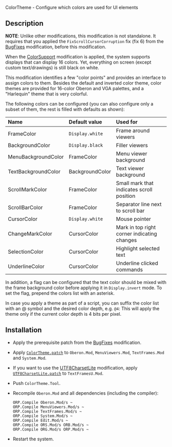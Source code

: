 ColorTheme - Configure which colors are used for UI elements

Description
-----------

**NOTE**: Unlike other modifications, this modification is not standalone. It requires that
you applied the `FixScrollCursorCorruption` fix (fix 6) from the [BugFixes](../BugFixes/README.md)
modification, before this modification.

When the [ColorSupport](../ColorSupport/README.md) modification is applied, the system supports
displays that can display 16 colors. Yet, everything on screen (except custom text/drawings)
is still black on white.

This modification identifies a few "color points" and provides an interface to assign colors
to them. Besides the default and inverted color theme, color themes are provided for 16-color
Oberon and VGA palettes, and a "Harlequin" theme that is very colorful.

The following colors can be configured (you can also configure only a subset of them, the
rest is filled with defaults as shown):

| Name                | Default value   | Used for                                    |
|:------------------- |:--------------- |:------------------------------------------- |
| FrameColor          | `Display.white` | Frame around viewers                        |
| BackgroundColor     | `Display.black` | Filler viewers                              |
| MenuBackgroundColor | FrameColor      | Menu viewer background                      |
| TextBackgroundColor | BackgroundColor | Text viewer background                      |
| ScrollMarkColor     | FrameColor      | Small mark that indicates scroll position   |
| ScrollBarColor      | FrameColor      | Separator line next to scroll bar           |
| CursorColor         | `Display.white` | Mouse pointer                               |
| ChangeMarkColor     | CursorColor     | Mark in top right corner indicating changes |
| SelectionColor      | CursorColor     | Highlight selected text                     |
| UnderlineColor      | CursorColor     | Underline clicked commands                  |

In addition, a flag can be configured that the text color should be mixed with the frame background color
before applying it in `Display.invert` mode. To set the flag, prepend the colors list with an asterisk.

In case you apply a theme as part of a script, you can suffix the color list with an @ symbol and the
desired color depth, e.g. `@4`: This will apply the theme only if the current color depth is 4 bits
per pixel.

Installation
------------

- Apply the prerequisite patch from the [BugFixes](../BugFixes/README.md) modification.

- Apply [`ColorTheme.patch`](ColorTheme.patch) to `Oberon.Mod`, `MenuViewers.Mod`,
  `TextFrames.Mod` and `System.Mod`.

- If you want to use the [UTF8CharsetLite](../UTF8CharsetLite) modification, apply
  [`UTF8CharsetLite.patch`](UTF8CharsetLite.patch) to `TextFramesU.Mod`.

- Push `ColorTheme.Tool`.

- Recompile `Oberon.Mod` and all dependencies (including the compiler):

      ORP.Compile Oberon.Mod/s ~
      ORP.Compile MenuViewers.Mod/s ~
      ORP.Compile TextFrames.Mod/s ~
      ORP.Compile System.Mod/s ~
      ORP.Compile Edit.Mod/s ~
      ORP.Compile ORS.Mod/s ORB.Mod/s ~
      ORP.Compile ORG.Mod/s ORP.Mod/s ~

- Restart the system.
